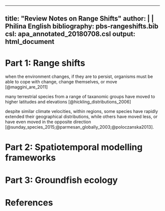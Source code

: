 
---
title: "Review Notes on Range Shifts"
author: |
  | Philina English
bibliography: pbs-rangeshifts.bib
csl: apa_annotated_20180708.csl
output: html_document
---


# Part 1: Range shifts

when the environment changes, if they are to persist, organisms must be able to cope with change, change themselves, or move [@maggini_are_2011]

many terrestrial species from a range of taxanomic groups have moved to higher latitudes and elevations [@hickling_distributions_2006]

despite similar climate velocities, within regions, some species have rapidly extended their geographical distributions, while others have moved less, or have even moved in the opposite direction [@sunday_species_2015;@parmesan_globally_2003;@poloczanska2013]. 


# Part 2: Spatiotemporal modelling frameworks 



# Part 3: Groundfish ecology


# References


